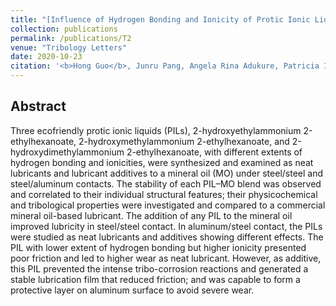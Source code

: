 ```yaml
---
title: "[Influence of Hydrogen Bonding and Ionicity of Protic Ionic Liquids on Lubricating Steel–Steel and Steel–Aluminum Contacts: Potential Ecofriendly Lubricants and Additives](https://link.springer.com/article/10.1007/s11249-020-01354-1)"
collection: publications
permalink: /publications/T2
venue: "Tribology Letters"
date: 2020-10-23
citation: '<b>Hong Guo</b>, Junru Pang, Angela Rina Adukure, Patricia Iglesias <i>Tribology Letters</i> <b>2020</b>.'
---
```


## Abstract
Three ecofriendly protic ionic liquids (PILs), 2-hydroxyethylammonium 2-ethylhexanoate, 2-hydroxymethylammonium 2-ethylhexanoate, and 2-hydroxydimethylammonium 2-ethylhexanoate, with different extents of hydrogen bonding and ionicities, were synthesized and examined as neat lubricants and lubricant additives to a mineral oil (MO) under steel/steel and steel/aluminum contacts. The stability of each PIL–MO blend was observed and correlated to their individual structural features; their physicochemical and tribological properties were investigated and compared to a commercial mineral oil-based lubricant. The addition of any PIL to the mineral oil improved lubricity in steel/steel contact. In aluminum/steel contact, the PILs were studied as neat lubricants and additives showing different effects. The PIL with lower extent of hydrogen bonding but higher ionicity presented poor friction and led to higher wear as neat lubricant. However, as additive, this PIL prevented the intense tribo-corrosion reactions and generated a stable lubrication film that reduced friction; and was capable to form a protective layer on aluminum surface to avoid severe wear.
